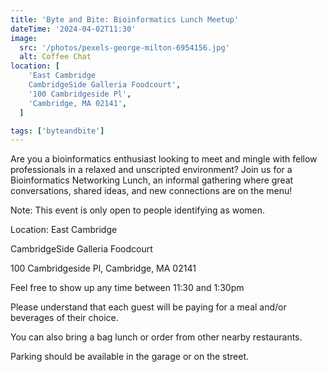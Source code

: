 ```yaml
---
title: 'Byte and Bite: Bioinformatics Lunch Meetup'
dateTime: '2024-04-02T11:30'
image:
  src: '/photos/pexels-george-milton-6954156.jpg'
  alt: Coffee Chat
location: [
    'East Cambridge
    CambridgeSide Galleria Foodcourt',
    '100 Cambridgeside Pl',
    'Cambridge, MA 02141',
  ]

tags: ['byteandbite']
---
```


Are you a bioinformatics enthusiast looking to meet and mingle with fellow professionals in a relaxed and unscripted environment? Join us for a Bioinformatics Networking Lunch, an informal gathering where great conversations, shared ideas, and new connections are on the menu!

Note: This event is only open to people identifying as women.

Location: East Cambridge

CambridgeSide Galleria Foodcourt

100 Cambridgeside Pl, Cambridge, MA 02141

Feel free to show up any time between 11:30 and 1:30pm

Please understand that each guest will be paying for a meal and/or beverages of their choice.

You can also bring a bag lunch or order from other nearby restaurants.

Parking should be available in the garage or on the street.
